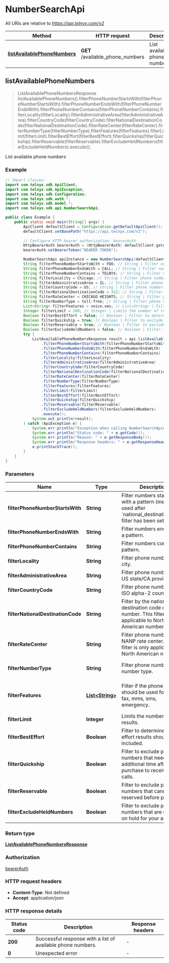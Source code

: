 # NumberSearchApi

All URIs are relative to *https://api.telnyx.com/v2*

Method | HTTP request | Description
------------- | ------------- | -------------
[**listAvailablePhoneNumbers**](NumberSearchApi.md#listAvailablePhoneNumbers) | **GET** /available_phone_numbers | List available phone numbers



## listAvailablePhoneNumbers

> ListAvailablePhoneNumbersResponse listAvailablePhoneNumbers().filterPhoneNumberStartsWith(filterPhoneNumberStartsWith).filterPhoneNumberEndsWith(filterPhoneNumberEndsWith).filterPhoneNumberContains(filterPhoneNumberContains).filterLocality(filterLocality).filterAdministrativeArea(filterAdministrativeArea).filterCountryCode(filterCountryCode).filterNationalDestinationCode(filterNationalDestinationCode).filterRateCenter(filterRateCenter).filterNumberType(filterNumberType).filterFeatures(filterFeatures).filterLimit(filterLimit).filterBestEffort(filterBestEffort).filterQuickship(filterQuickship).filterReservable(filterReservable).filterExcludeHeldNumbers(filterExcludeHeldNumbers).execute();

List available phone numbers

### Example

```java
// Import classes:
import com.telnyx.sdk.ApiClient;
import com.telnyx.sdk.ApiException;
import com.telnyx.sdk.Configuration;
import com.telnyx.sdk.auth.*;
import com.telnyx.sdk.model.*;
import com.telnyx.sdk.api.NumberSearchApi;

public class Example {
    public static void main(String[] args) {
        ApiClient defaultClient = Configuration.getDefaultApiClient();
        defaultClient.setBasePath("https://api.telnyx.com/v2");
        
        // Configure HTTP bearer authorization: bearerAuth
        HttpBearerAuth bearerAuth = (HttpBearerAuth) defaultClient.getAuthentication("bearerAuth");
        bearerAuth.setBearerToken("BEARER TOKEN");

        NumberSearchApi apiInstance = new NumberSearchApi(defaultClient);
        String filterPhoneNumberStartsWith = FOO; // String | Filter numbers starting with a pattern (meant to be used after `national_destination_code` filter has been set).
        String filterPhoneNumberEndsWith = CALL; // String | Filter numbers ending with a pattern.
        String filterPhoneNumberContains = TELNYX; // String | Filter numbers containing a pattern.
        String filterLocality = Chicago; // String | Filter phone numbers by city.
        String filterAdministrativeArea = IL; // String | Filter phone numbers by US state/CA province.
        String filterCountryCode = US; // String | Filter phone numbers by ISO alpha-2 country code.
        String filterNationalDestinationCode = 312; // String | Filter by the national destination code of the number. This filter is only applicable to North American numbers.
        String filterRateCenter = CHICAGO HEIGHTS; // String | Filter phone numbers by NANP rate center. This filter is only applicable to North American numbers.
        String filterNumberType = toll-free; // String | Filter phone numbers by number type.
        List<String> filterFeatures = voice,sms; // List<String> | Filter if the phone number should be used for voice, fax, mms, sms, emergency.
        Integer filterLimit = 100; // Integer | Limits the number of results.
        Boolean filterBestEffort = false; // Boolean | Filter to determine if best effort results should be included.
        Boolean filterQuickship = true; // Boolean | Filter to exclude phone numbers that need additional time after to purchase to receive phone calls.
        Boolean filterReservable = true; // Boolean | Filter to exclude phone numbers that cannot be reserved before purchase.
        Boolean filterExcludeHeldNumbers = false; // Boolean | Filter to exclude phone numbers that are currently on hold for your account.
        try {
            ListAvailablePhoneNumbersResponse result = api.listAvailablePhoneNumbers()
                .filterPhoneNumberStartsWith(filterPhoneNumberStartsWith)
                .filterPhoneNumberEndsWith(filterPhoneNumberEndsWith)
                .filterPhoneNumberContains(filterPhoneNumberContains)
                .filterLocality(filterLocality)
                .filterAdministrativeArea(filterAdministrativeArea)
                .filterCountryCode(filterCountryCode)
                .filterNationalDestinationCode(filterNationalDestinationCode)
                .filterRateCenter(filterRateCenter)
                .filterNumberType(filterNumberType)
                .filterFeatures(filterFeatures)
                .filterLimit(filterLimit)
                .filterBestEffort(filterBestEffort)
                .filterQuickship(filterQuickship)
                .filterReservable(filterReservable)
                .filterExcludeHeldNumbers(filterExcludeHeldNumbers)
                .execute();
            System.out.println(result);
        } catch (ApiException e) {
            System.err.println("Exception when calling NumberSearchApi#listAvailablePhoneNumbers");
            System.err.println("Status code: " + e.getCode());
            System.err.println("Reason: " + e.getResponseBody());
            System.err.println("Response headers: " + e.getResponseHeaders());
            e.printStackTrace();
        }
    }
}
```

### Parameters


Name | Type | Description  | Notes
------------- | ------------- | ------------- | -------------
 **filterPhoneNumberStartsWith** | **String**| Filter numbers starting with a pattern (meant to be used after &#x60;national_destination_code&#x60; filter has been set). | [optional]
 **filterPhoneNumberEndsWith** | **String**| Filter numbers ending with a pattern. | [optional]
 **filterPhoneNumberContains** | **String**| Filter numbers containing a pattern. | [optional]
 **filterLocality** | **String**| Filter phone numbers by city. | [optional]
 **filterAdministrativeArea** | **String**| Filter phone numbers by US state/CA province. | [optional]
 **filterCountryCode** | **String**| Filter phone numbers by ISO alpha-2 country code. | [optional]
 **filterNationalDestinationCode** | **String**| Filter by the national destination code of the number. This filter is only applicable to North American numbers. | [optional]
 **filterRateCenter** | **String**| Filter phone numbers by NANP rate center. This filter is only applicable to North American numbers. | [optional]
 **filterNumberType** | **String**| Filter phone numbers by number type. | [optional] [enum: toll-free]
 **filterFeatures** | [**List&lt;String&gt;**](String.md)| Filter if the phone number should be used for voice, fax, mms, sms, emergency. | [optional] [enum: sms, mms, voice, fax, emergency]
 **filterLimit** | **Integer**| Limits the number of results. | [optional]
 **filterBestEffort** | **Boolean**| Filter to determine if best effort results should be included. | [optional]
 **filterQuickship** | **Boolean**| Filter to exclude phone numbers that need additional time after to purchase to receive phone calls. | [optional]
 **filterReservable** | **Boolean**| Filter to exclude phone numbers that cannot be reserved before purchase. | [optional]
 **filterExcludeHeldNumbers** | **Boolean**| Filter to exclude phone numbers that are currently on hold for your account. | [optional]

### Return type

[**ListAvailablePhoneNumbersResponse**](ListAvailablePhoneNumbersResponse.md)

### Authorization

[bearerAuth](../README.md#bearerAuth)

### HTTP request headers

- **Content-Type**: Not defined
- **Accept**: application/json

### HTTP response details
| Status code | Description | Response headers |
|-------------|-------------|------------------|
| **200** | Successful response with a list of available phone numbers. |  -  |
| **0** | Unexpected error |  -  |

